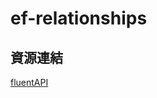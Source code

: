 # ef-relationships

## 資源連結
[fluentAPI](https://docs.microsoft.com/zh-tw/ef/ef6/modeling/code-first/fluent/relationships#configuring-a-relationship-with-one-navigation-property)